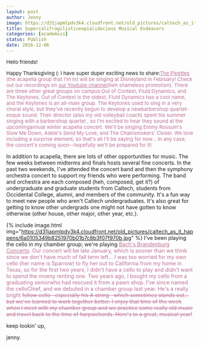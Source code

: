 ```yaml
---
layout: post
author: Jenny
image: https://d31japmlpdv3k4.cloudfront.net/old_pictures/caltech_as_it_happens/6a0105349b8251970b01b7c8b3f076970b.jpg
title: Supercalifragilisticexpialidocious Musical Endeavors
categories: [academics]
status: Publish
date: 2016-12-06
---
```



<span style="font-size: 10pt;">Hello friends!

<span style="font-size: 10pt;">Happy Thanksgiving (: I have super duper exciting news to share:<span style="color: #bc6f95;"><a href="https://fb.me/caltechpipettes" rel="noopener noreferrer" style="color: #bc6f95;" target="_blank">T</a><span style="color: #bc6f95;"><a href="https://fb.me/caltechpipettes" rel="noopener noreferrer" style="color: #bc6f95;" target="_blank">he Pipettes</a> (the acapella group that I'm in) will be singing at Disneyland in February! Check out our recordings on <span style="color: #bc6f95;"><a href="https://www.youtube.com/channel/UCkHVoWtlEhoMUjbkeAHrzDg" rel="noopener noreferrer" style="color: #bc6f95;" target="_blank">our Youtube channel</a>(heh shameless promotion). There are three other great groups on campus:Out of Context, Fluid Dynamics, and The Keytones. Out of Context is the oldest, Fluid Dynamics has a cool name, and the Keytones is an all-male group. The Keytones used to sing in a very choral style, but they've recently begun to develop a newbarbershop quartet-esque sound. Their director (also my old volleyball coach) spent his summer singing with a barbershop quartet , so I'm excited to hear they sound at the upcomingannual winter acapella concert. We'll be singing Emmy Rossum's Slow Me Down, Adele's Send My Love, and The Chainsmokers' Closer. We love including a surprise element, so that's all I'll be saying for now... In any case, the concert's coming soon--hopefully we'll be prepared for it!

In addition to acapella, there are lots of other opportunities for music. The few weeks between midterms and finals hosts several fine concerts. In the past two weekends, I've attended the concert band and then the symphony orchestra concert to support my friends who were performing. The band and orchestra are each composed (heh, composed, get it?) of undergraduate and graduate students from Caltech, students from Occidental College, alumni, and members of the community. It's a fun way to meet new people who aren't Caltech undergraduates. It's also great for getting to know other undergrads one might not have gotten to know otherwise (other house, other major, other year, etc.).


{% include image.html img="https://d31japmlpdv3k4.cloudfront.net/old_pictures/caltech_as_it_happens/6a0105349b8251970b01b7c8b3f07f970b.jpg" %}
I've been playing the cello in my chamber group; we're playing <span style="color: #bc6f95;"><a href="https://www.youtube.com/watch?v=_V7oujd9djk" rel="noopener noreferrer" style="color: #bc6f95;" target="_blank">Bach's Brandenburg Concerto</a>. Our concert will be late January, which is sooner than we think since we don't have much of fall term left... I was too worried for my own cello (her name is Sparrow) to fly her out to California from my home in Texas, so for the first two years, I didn't have a cello to play and didn't want to spend the moeny renting one. Two years ago, I bought my cello from a graduating seniorwho had rescued it from a pawn shop. I've since named the celloChief, and we debuted in a chamber group last year. He's a really bright <span style="text-decoration: line-through;">fellow cello--especially his A string--which sometimes stands out... but we've learned to work together better. I enjoy that time of the week when I meet with my chamber group and we practice some really old music and travel back to the time of harpsichords. Here's to a great, musical year!

keep lookin' up,

jenny.

